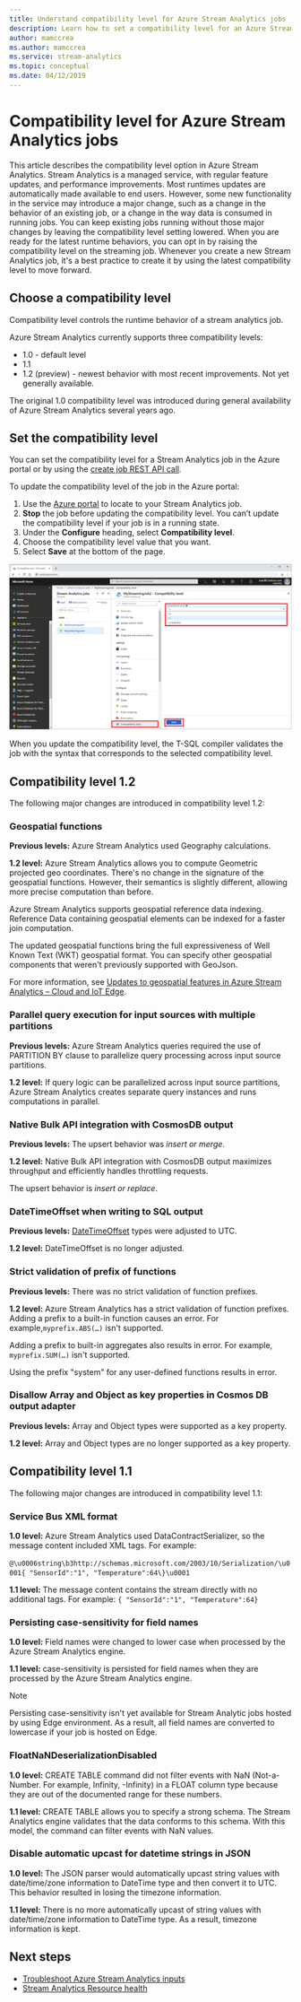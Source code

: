 ```yaml
---
title: Understand compatibility level for Azure Stream Analytics jobs
description: Learn how to set a compatibility level for an Azure Stream Analytics job and major changes in the latest compatibility level
author: mamccrea
ms.author: mamccrea
ms.service: stream-analytics
ms.topic: conceptual
ms.date: 04/12/2019
---
```


# Compatibility level for Azure Stream Analytics jobs

This article describes the compatibility level option in Azure Stream Analytics. Stream Analytics is a managed service, with regular feature updates, and performance improvements. Most runtimes updates are automatically made available to end users. However, some new functionality in the service may introduce a major change, such as a change in the behavior of an existing job, or a change in the way data is consumed in running jobs. You can keep existing jobs running without those major changes by leaving the compatibility level setting lowered. When you are ready for the latest runtime behaviors, you can opt in by raising the compatibility level on the streaming job. Whenever you create a new Stream Analytics job, it's a best practice to create it by using the latest compatibility level to move forward.

## Choose a compatibility level

Compatibility level controls the runtime behavior of a stream analytics job. 

Azure Stream Analytics currently supports three compatibility levels:

* 1.0 - default level
* 1.1
* 1.2 (preview) - newest behavior with most recent improvements. Not yet generally available. 

The original 1.0 compatibility level was introduced during general availability of Azure Stream Analytics several years ago.

## Set the compatibility level

You can set the compatibility level for a Stream Analytics job in the Azure portal or by using the [create job REST API call](/rest/api/streamanalytics/stream-analytics-job).

To update the compatibility level of the job in the Azure portal:

1. Use the [Azure portal](https://portal.azure.com) to locate to your Stream Analytics job.
2. **Stop** the job before updating the compatibility level. You can’t update the compatibility level if your job is in a running state.
3. Under the **Configure** heading, select **Compatibility level**.
4. Choose the compatibility level value that you want.
5. Select **Save** at the bottom of the page.

![Stream Analytics compatibility level in Azure portal](media/stream-analytics-compatibility-level/stream-analytics-compatibility.png)

When you update the compatibility level, the T-SQL compiler validates the job with the syntax that corresponds to the selected compatibility level.

## Compatibility level 1.2

The following major changes are introduced in compatibility level 1.2:

### Geospatial functions

**Previous levels:** Azure Stream Analytics used Geography calculations.

**1.2 level:** Azure Stream Analytics allows you to compute Geometric projected geo coordinates. There's no change in the signature of the geospatial functions. However, their semantics is slightly different, allowing more precise computation than before.

Azure Stream Analytics supports geospatial reference data indexing. Reference Data containing geospatial elements can be indexed for a faster join computation.

The updated geospatial functions bring the full expressiveness of Well Known Text (WKT) geospatial format. You can specify other geospatial components that weren't previously supported with GeoJson.

For more information, see [Updates to geospatial features in Azure Stream Analytics – Cloud and IoT Edge](https://azure.microsoft.com/blog/updates-to-geospatial-functions-in-azure-stream-analytics-cloud-and-iot-edge/).

### Parallel query execution for input sources with multiple partitions

**Previous levels:** Azure Stream Analytics queries required the use of PARTITION BY clause to parallelize query processing across input source partitions.

**1.2 level:** If query logic can be parallelized across input source partitions, Azure Stream Analytics creates separate query instances and runs computations in parallel.

### Native Bulk API integration with CosmosDB output

**Previous levels:** The upsert behavior was *insert or merge*.

**1.2 level:** Native Bulk API integration with CosmosDB output maximizes throughput and efficiently handles throttling requests.

The upsert behavior is *insert or replace*.

### DateTimeOffset when writing to SQL output

**Previous levels:** [DateTimeOffset](https://docs.microsoft.com/sql/t-sql/data-types/datetimeoffset-transact-sql?view=sql-server-2017) types were adjusted to UTC.

**1.2 level:** DateTimeOffset is no longer adjusted.

### Strict validation of prefix of functions

**Previous levels:** There was no strict validation of function prefixes.

**1.2 level:** Azure Stream Analytics has a strict validation of function prefixes. Adding a prefix to a built-in function causes an error. For example,`myprefix.ABS(…)` isn't supported.

Adding a prefix to built-in aggregates also results in error. For example, `myprefix.SUM(…)` isn't supported.

Using the prefix "system" for any user-defined functions results in error.

### Disallow Array and Object as key properties in Cosmos DB output adapter

**Previous levels:** Array and Object types were supported as a key property.

**1.2 level:** Array and Object types are no longer supported as a key property.

## Compatibility level 1.1

The following major changes are introduced in compatibility level 1.1:

### Service Bus XML format

**1.0 level:** Azure Stream Analytics used DataContractSerializer, so the message content included XML tags. For example:

`@\u0006string\b3http://schemas.microsoft.com/2003/10/Serialization/\u0001{ "SensorId":"1", "Temperature":64\}\u0001`

**1.1 level:** The message content contains the stream directly with no additional tags. For example:
`{ "SensorId":"1", "Temperature":64}`

### Persisting case-sensitivity for field names

**1.0 level:** Field names were changed to lower case when processed by the Azure Stream Analytics engine.

**1.1 level:** case-sensitivity is persisted for field names when they are processed by the Azure Stream Analytics engine.

> [!NOTE]
> Persisting case-sensitivity isn't yet available for Stream Analytic jobs hosted by using Edge environment. As a result, all field names are converted to lowercase if your job is hosted on Edge.

### FloatNaNDeserializationDisabled

**1.0 level:** CREATE TABLE command did not filter events with NaN (Not-a-Number. For example, Infinity, -Infinity) in a FLOAT column type because they are out of the documented range for these numbers.

**1.1 level:** CREATE TABLE allows you to specify a strong schema. The Stream Analytics engine validates that the data conforms to this schema. With this model, the command can filter events with NaN values.

### Disable automatic upcast for datetime strings in JSON

**1.0 level:** The JSON parser would automatically upcast string values with date/time/zone information to DateTime type and then convert it to UTC. This behavior resulted in losing the timezone information.

**1.1 level:** There is no more automatically upcast of string values with date/time/zone information to DateTime type. As a result, timezone information is kept.

## Next steps

* [Troubleshoot Azure Stream Analytics inputs](stream-analytics-troubleshoot-input.md)
* [Stream Analytics Resource health](stream-analytics-resource-health.md)
